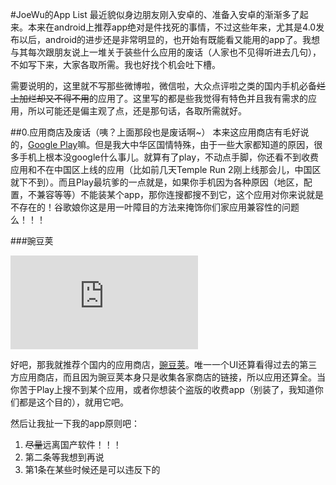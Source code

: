 #JoeWu的App List
最近貌似身边朋友刚入安卓的、准备入安卓的渐渐多了起来。本来在android上推荐app绝对是件找死的事情，不过这些年来，尤其是4.0发布以后，android的进步还是非常明显的，也开始有既能看又能用的app了。我想与其每次跟朋友说上一堆关于装些什么应用的废话（人家也不见得听进去几句），不如写下来，大家各取所需。我也好找个机会吐下槽。

需要说明的，这里就不写那些微博啦，微信啦，大众点评啦之类的国内手机必备~~烂上加烂却又不得不用~~的应用了。这里写的都是些我觉得有特色并且我有需求的应用，所以可能还是偏主观了点，还是那句话，各取所需就好。


##0.应用商店及废话（咦？上面那段也是废话啊~）
本来这应用商店有毛好说的，[Google Play](http://play.google.com)嘛。但是我大中华区国情特殊，由于一些大家都知道的原因，很多手机上根本没google什么事儿。就算有了play，不动点手脚，你还看不到收费应用和不在中国区上线的应用（比如前几天Temple Run 2刚上线那会儿，中国区就下不到）。而且Play最坑爹的一点就是，如果你手机因为各种原因（地区，配置，不兼容等等）不能装某个app，那你连搜都搜不到它，这个应用对你来说就是不存在的！谷歌娘你这是用一叶障目的方法来掩饰你们家应用兼容性的问题么！！！

###豌豆荚

![wandoujia](http://www.cicistudy.com/inc/img.php?pic=http://img1.appinn.com/2011/12/icon-20111215-012841.png)

好吧，那我就推荐个国内的应用商店，[豌豆荚](http://www.wandoujia.com/android)。唯一一个UI还算看得过去的第三方应用商店，而且因为豌豆荚本身只是收集各家商店的链接，所以应用还算全。当你苦于Play上搜不到某个应用，或者你想装个盗版的收费app（别装了，我知道你们都是这个目的），就用它吧。

然后让我扯一下我的app原则吧：

1. ~~尽量~~远离国产软件！！！
2. 第二条等我想到再说
3. 第1条在某些时候还是可以违反下的

